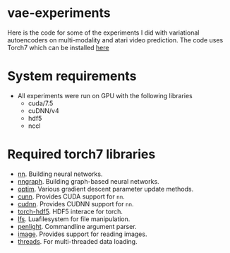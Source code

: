 # vae-experiments
Here is the code for some of the experiments I did with variational autoencoders on multi-modality and atari video prediction. The code uses Torch7 which can be installed [here](http://torch.ch/docs/getting-started.html)

# System requirements
* All experiments were run on GPU with the following libraries
  * cuda/7.5
  * cuDNN/v4
  * hdf5
  * nccl

# Required torch7 libraries
* [nn](https://github.com/torch/nn). Building neural networks.
* [nngraph](https://github.com/torch/nngraph). Building graph-based neural networks.
* [optim](https://github.com/torch/optim). Various gradient descent parameter update methods.
* [cunn](https://github.com/torch/cunn). Provides CUDA support for `nn`. 
* [cudnn](https://github.com/soumith/cudnn.torch). Provides CUDNN support for `nn`.
* [torch-hdf5](https://github.com/deepmind/torch-hdf5). HDF5 interace for torch.
* [lfs](https://keplerproject.github.io/luafilesystem). Luafilesystem for file manipulation.
* [penlight](https://github.com/stevedonovan/Penlight). Commandline argument parser.
* [image](https://github.com/torch/image). Provides support for reading images.
* [threads](https://github.com/torch/threads). For multi-threaded data loading.
